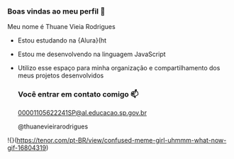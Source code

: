 ### Boas vindas ao meu perfil 💙

Meu nome é Thuane Vieia Rodrigues 

- Estou estudando na {Alura}(ht
- Estou me desenvolvendo na linguagem JavaScript
- Utilizo esse espaço para minha organização e compartilhamento dos meus projetos desenvolvidos

  ### Você entrar em contato comigo 📫

  00001105622241SP@al.educacao.sp.gov.br

  @thuanevieirarodrigues

!{}(https://tenor.com/pt-BR/view/confused-meme-girl-uhmmm-what-now-gif-16804319) 
